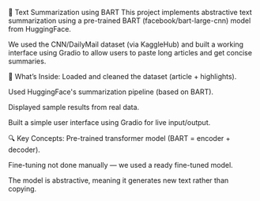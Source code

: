 📰 Text Summarization using BART
This project implements abstractive text summarization using a pre-trained BART (facebook/bart-large-cnn) model from HuggingFace.

We used the CNN/DailyMail dataset (via KaggleHub) and built a working interface using Gradio to allow users to paste long articles and get concise summaries.

🔧 What’s Inside:
Loaded and cleaned the dataset (article + highlights).

Used HuggingFace's summarization pipeline (based on BART).

Displayed sample results from real data.

Built a simple user interface using Gradio for live input/output.

🔍 Key Concepts:
Pre-trained transformer model (BART = encoder + decoder).

Fine-tuning not done manually — we used a ready fine-tuned model.

The model is abstractive, meaning it generates new text rather than copying.
